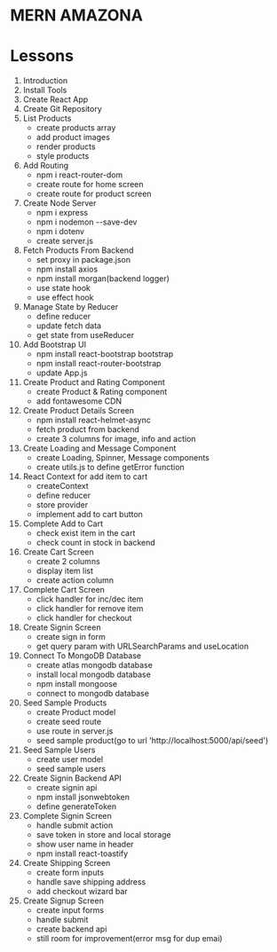 # MERN AMAZONA

# Lessons

1. Introduction
2. Install Tools
3. Create React App
4. Create Git Repository
5. List Products
   - create products array
   - add product images
   - render products
   - style products
6. Add Routing
   - npm i react-router-dom
   - create route for home screen
   - create route for product screen
7. Create Node Server
   - npm i express
   - npm i nodemon --save-dev
   - npm i dotenv
   - create server.js
8. Fetch Products From Backend
   - set proxy in package.json
   - npm install axios
   - npm install morgan(backend logger)
   - use state hook
   - use effect hook
9. Manage State by Reducer
   - define reducer
   - update fetch data
   - get state from useReducer
10. Add Bootstrap UI
    - npm install react-bootstrap bootstrap
    - npm install react-router-bootstrap
    - update App.js
11. Create Product and Rating Component
    - create Product & Rating component
    - add fontawesome CDN
12. Create Product Details Screen
    - npm install react-helmet-async
    - fetch product from backend
    - create 3 columns for image, info and action
13. Create Loading and Message Component
    - create Loading, Spinner, Message components
    - create utils.js to define getError function
14. React Context for add item to cart
    - createContext
    - define reducer
    - store provider
    - implement add to cart button
15. Complete Add to Cart
    - check exist item in the cart
    - check count in stock in backend
16. Create Cart Screen
    - create 2 columns
    - display item list
    - create action column
17. Complete Cart Screen
    - click handler for inc/dec item
    - click handler for remove item
    - click handler for checkout
18. Create Signin Screen
    - create sign in form
    - get query param with URLSearchParams and useLocation
19. Connect To MongoDB Database
    - create atlas mongodb database
    - install local mongodb database
    - npm install mongoose
    - connect to mongodb database
20. Seed Sample Products
    - create Product model
    - create seed route
    - use route in server.js
    - seed sample product(go to url 'http://localhost:5000/api/seed')
21. Seed Sample Users
    - create user model
    - seed sample users
22. Create Signin Backend API
    - create signin api
    - npm install jsonwebtoken
    - define generateToken
23. Complete Signin Screen
    - handle submit action
    - save token in store and local storage
    - show user name in header
    - npm install react-toastify
24. Create Shipping Screen
    - create form inputs
    - handle save shipping address
    - add checkout wizard bar
25. Create Signup Screen
    - create input forms
    - handle submit
    - create backend api
    - still room for improvement(error msg for dup emai)
